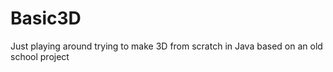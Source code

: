 # Basic3D

Just playing around trying to make 3D from scratch in Java based on an old school project
